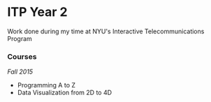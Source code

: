 ITP Year 2
===

Work done during my time at NYU's Interactive Telecommunications Program

<h3>Courses</h3>

<i>Fall 2015</i>
<p>
<ul>
  <li>Programming A to Z</li>
  <li>Data Visualization from 2D to 4D</li>
</ul>
